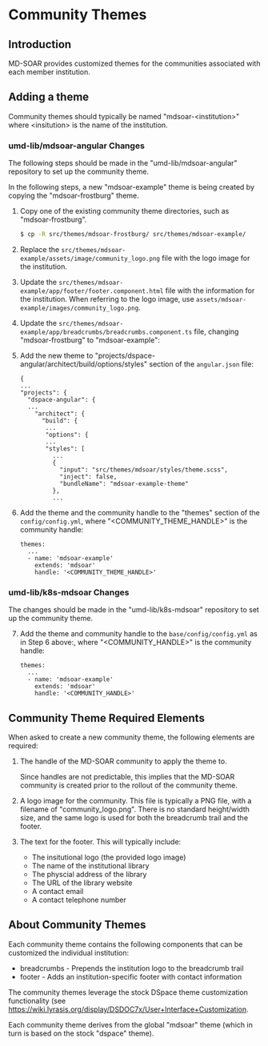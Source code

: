 # Community Themes

## Introduction

MD-SOAR provides customized themes for the communities associated with each
member institution.

## Adding a theme

Community themes should typically be named "mdsoar-\<institution>" where
\<insitution> is the name of the institution.

### umd-lib/mdsoar-angular Changes

The following steps should be made in the "umd-lib/mdsoar-angular" repository
to set up the community theme.

In the following steps, a new "mdsoar-example" theme is being created by copying
the "mdsoar-frostburg" theme.

1) Copy one of the existing community theme directories, such as
  "mdsoar-frostburg".

    ```bash
    $ cp -R src/themes/mdsoar-frostburg/ src/themes/mdsoar-example/
    ```

2) Replace the `src/themes/mdsoar-example/assets/image/community_logo.png`
   file with the logo image for the institution.

3) Update the `src/themes/mdsoar-example/app/footer/footer.component.html` file
   with the information for the institution. When referring to the logo image,
   use `assets/mdsoar-example/images/community_logo.png`.

4) Update the `src/themes/mdsoar-example/app/breadcrumbs/breadcrumbs.component.ts`
   file, changing "mdsoar-frostburg" to "mdsoar-example":

5) Add the new theme to "projects/dspace-angular/architect/build/options/styles"
   section of the `angular.json` file:

    ```text
    {
    ...
    "projects": {
      "dspace-angular": {
      ...
        "architect": {
          "build": {
           ...
           "options": {
           ...
           "styles": [
             ...
             {
               "input": "src/themes/mdsoar/styles/theme.scss",
               "inject": false,
               "bundleName": "mdsoar-example-theme"
             },
             ...
    ```

6) Add the theme and the community handle to the "themes" section of the
   `config/config.yml`, where \"<COMMUNITY_THEME_HANDLE>" is the community
   handle:

    ```text
    themes:
      ...
      - name: 'mdsoar-example'
        extends: 'mdsoar'
        handle: '<COMMUNITY_THEME_HANDLE>'
    ```

### umd-lib/k8s-mdsoar Changes

The changes should be made in the "umd-lib/k8s-mdsoar" repository to set up the
community theme.

7) Add the theme and community handle to the `base/config/config.yml` as in Step
   6 above:, where \"<COMMUNITY_HANDLE>" is the community handle:

    ```text
    themes:
      ...
      - name: 'mdsoar-example'
        extends: 'mdsoar'
        handle: '<COMMUNITY_HANDLE>'
    ```

## Community Theme Required Elements

When asked to create a new community theme, the following elements are required:

1) The handle of the MD-SOAR community to apply the theme to.

    Since handles are not predictable, this implies that the MD-SOAR community
    is created prior to the rollout of the community theme.

2) A logo image for the community. This file is typically a PNG file, with
   a filename of "community_logo.png". There is no standard height/width size,
   and the same logo is used for both the breadcrumb trail and the footer.

3) The text for the footer. This will typically include:

   * The insitutional logo (the provided logo image)
   * The name of the institutional library
   * The physcial address of the library
   * The URL of the library website
   * A contact email
   * A contact telephone number

## About Community Themes

Each community theme contains the following components that can be customized
the individual institution:

* breadcrumbs - Prepends the institution logo to the breadcrumb trail
* footer - Adds an institution-specific footer with contact information

The community themes leverage the stock DSpace theme customization functionality
(see <https://wiki.lyrasis.org/display/DSDOC7x/User+Interface+Customization>.

Each community theme derives from the global "mdsoar" theme (which in turn is
based on the stock "dspace" theme).
